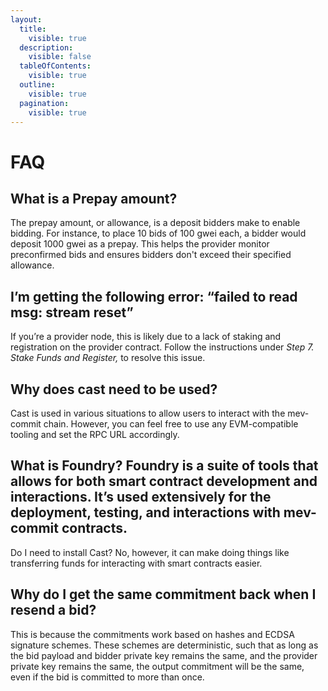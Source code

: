```yaml
---
layout:
  title:
    visible: true
  description:
    visible: false
  tableOfContents:
    visible: true
  outline:
    visible: true
  pagination:
    visible: true
---
```


# FAQ

## What is a Prepay amount?

The prepay amount, or allowance, is a deposit bidders make to enable bidding. For instance, to place 10 bids of 100 gwei each, a bidder would deposit 1000 gwei as a prepay. This helps the provider monitor preconfirmed bids and ensures bidders don't exceed their specified allowance.

## I’m getting the following error: “failed to read msg: stream reset”&#x20;

If you’re a provider node, this is likely due to a lack of staking and registration on the provider contract. Follow the instructions under _Step 7. Stake Funds and Register,_ to resolve this issue.

## Why does cast need to be used?

Cast is used in various situations to allow users to interact with the mev-commit chain. However, you can feel free to use any EVM-compatible tooling and set the RPC URL accordingly.

## What is Foundry? Foundry is a suite of tools that allows for both smart contract development and interactions. It’s used extensively for the deployment, testing, and interactions with mev-commit contracts.

Do I need to install Cast? No, however, it can make doing things like transferring funds for interacting with smart contracts easier.

## Why do I get the same commitment back when I resend a bid?

This is because the commitments work based on hashes and ECDSA signature schemes. These schemes are deterministic, such that as long as the bid payload and bidder private key remains the same, and the provider private key remains the same, the output commitment will be the same, even if the bid is committed to more than once.

